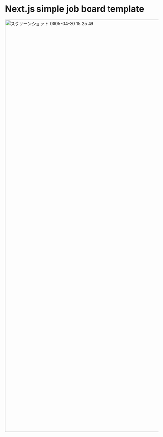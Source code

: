 # Next.js simple job board template 

<img width="1353" alt="スクリーンショット 0005-04-30 15 25 49" src="https://user-images.githubusercontent.com/39504660/235339079-6b6e4d21-b8f4-40c0-a6df-20875a4956ab.png">
